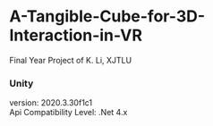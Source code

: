 # A-Tangible-Cube-for-3D-Interaction-in-VR
Final Year Project of K. Li, XJTLU

### Unity 
version: 2020.3.30f1c1 <br>
Api Compatibility Level: .Net 4.x <br>
